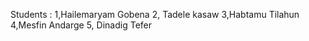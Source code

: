Students :
1,Hailemaryam Gobena
2, Tadele kasaw
3,Habtamu Tilahun 
4,Mesfin Andarge
5, Dinadig Tefer
